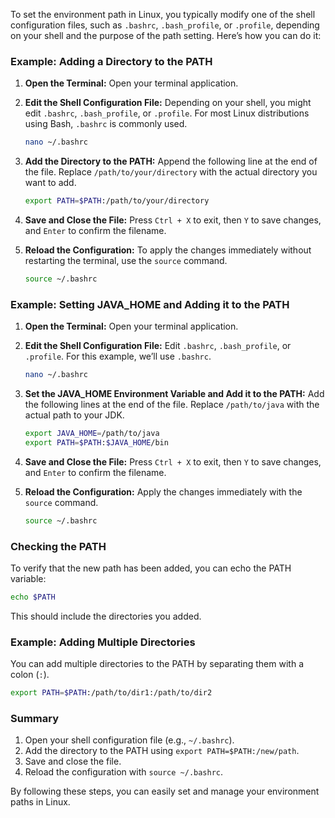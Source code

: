 To set the environment path in Linux, you typically modify one of the shell configuration files, such as `.bashrc`, `.bash_profile`, or `.profile`, depending on your shell and the purpose of the path setting. Here’s how you can do it:

### Example: Adding a Directory to the PATH

1. **Open the Terminal:**
   Open your terminal application.

2. **Edit the Shell Configuration File:**
   Depending on your shell, you might edit `.bashrc`, `.bash_profile`, or `.profile`. For most Linux distributions using Bash, `.bashrc` is commonly used.

   ```bash
   nano ~/.bashrc
   ```

3. **Add the Directory to the PATH:**
   Append the following line at the end of the file. Replace `/path/to/your/directory` with the actual directory you want to add.

   ```bash
   export PATH=$PATH:/path/to/your/directory
   ```

4. **Save and Close the File:**
   Press `Ctrl + X` to exit, then `Y` to save changes, and `Enter` to confirm the filename.

5. **Reload the Configuration:**
   To apply the changes immediately without restarting the terminal, use the `source` command.

   ```bash
   source ~/.bashrc
   ```

### Example: Setting JAVA_HOME and Adding it to the PATH

1. **Open the Terminal:**
   Open your terminal application.

2. **Edit the Shell Configuration File:**
   Edit `.bashrc`, `.bash_profile`, or `.profile`. For this example, we’ll use `.bashrc`.

   ```bash
   nano ~/.bashrc
   ```

3. **Set the JAVA_HOME Environment Variable and Add it to the PATH:**
   Add the following lines at the end of the file. Replace `/path/to/java` with the actual path to your JDK.

   ```bash
   export JAVA_HOME=/path/to/java
   export PATH=$PATH:$JAVA_HOME/bin
   ```

4. **Save and Close the File:**
   Press `Ctrl + X` to exit, then `Y` to save changes, and `Enter` to confirm the filename.

5. **Reload the Configuration:**
   Apply the changes immediately with the `source` command.

   ```bash
   source ~/.bashrc
   ```

### Checking the PATH

To verify that the new path has been added, you can echo the PATH variable:

```bash
echo $PATH
```

This should include the directories you added.

### Example: Adding Multiple Directories

You can add multiple directories to the PATH by separating them with a colon (`:`).

```bash
export PATH=$PATH:/path/to/dir1:/path/to/dir2
```

### Summary

1. Open your shell configuration file (e.g., `~/.bashrc`).
2. Add the directory to the PATH using `export PATH=$PATH:/new/path`.
3. Save and close the file.
4. Reload the configuration with `source ~/.bashrc`.

By following these steps, you can easily set and manage your environment paths in Linux.
